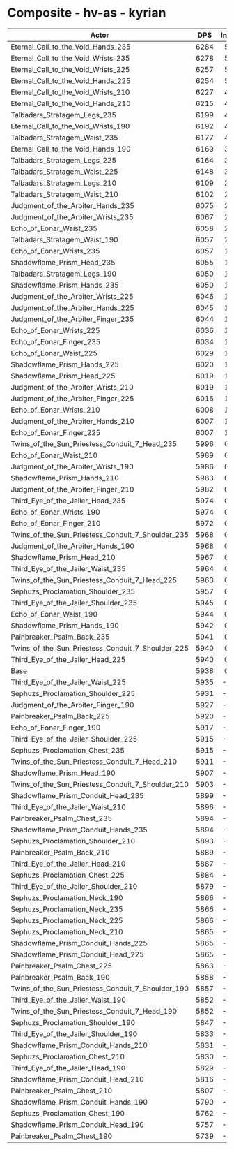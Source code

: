 # Composite - hv-as - kyrian
| Actor | DPS | Increase |
|---|:---:|:---:|
|Eternal_Call_to_the_Void_Hands_235|6284|5.82%|
|Eternal_Call_to_the_Void_Wrists_235|6278|5.73%|
|Eternal_Call_to_the_Void_Wrists_225|6257|5.37%|
|Eternal_Call_to_the_Void_Hands_225|6254|5.33%|
|Eternal_Call_to_the_Void_Wrists_210|6227|4.87%|
|Eternal_Call_to_the_Void_Hands_210|6215|4.67%|
|Talbadars_Stratagem_Legs_235|6199|4.38%|
|Eternal_Call_to_the_Void_Wrists_190|6192|4.27%|
|Talbadars_Stratagem_Waist_235|6177|4.02%|
|Eternal_Call_to_the_Void_Hands_190|6169|3.89%|
|Talbadars_Stratagem_Legs_225|6164|3.80%|
|Talbadars_Stratagem_Waist_225|6148|3.53%|
|Talbadars_Stratagem_Legs_210|6109|2.88%|
|Talbadars_Stratagem_Waist_210|6102|2.77%|
|Judgment_of_the_Arbiter_Hands_235|6075|2.30%|
|Judgment_of_the_Arbiter_Wrists_235|6067|2.17%|
|Echo_of_Eonar_Waist_235|6058|2.02%|
|Talbadars_Stratagem_Waist_190|6057|2.00%|
|Echo_of_Eonar_Wrists_235|6057|1.99%|
|Shadowflame_Prism_Head_235|6055|1.97%|
|Talbadars_Stratagem_Legs_190|6050|1.89%|
|Shadowflame_Prism_Hands_235|6050|1.88%|
|Judgment_of_the_Arbiter_Wrists_225|6046|1.82%|
|Judgment_of_the_Arbiter_Hands_225|6045|1.81%|
|Judgment_of_the_Arbiter_Finger_235|6044|1.78%|
|Echo_of_Eonar_Wrists_225|6036|1.65%|
|Echo_of_Eonar_Finger_235|6034|1.62%|
|Echo_of_Eonar_Waist_225|6029|1.54%|
|Shadowflame_Prism_Hands_225|6020|1.37%|
|Shadowflame_Prism_Head_225|6019|1.36%|
|Judgment_of_the_Arbiter_Wrists_210|6019|1.36%|
|Judgment_of_the_Arbiter_Finger_225|6016|1.32%|
|Echo_of_Eonar_Wrists_210|6008|1.18%|
|Judgment_of_the_Arbiter_Hands_210|6007|1.17%|
|Echo_of_Eonar_Finger_225|6007|1.15%|
|Twins_of_the_Sun_Priestess_Conduit_7_Head_235|5996|0.98%|
|Echo_of_Eonar_Waist_210|5989|0.86%|
|Judgment_of_the_Arbiter_Wrists_190|5986|0.80%|
|Shadowflame_Prism_Hands_210|5983|0.76%|
|Judgment_of_the_Arbiter_Finger_210|5982|0.73%|
|Third_Eye_of_the_Jailer_Head_235|5974|0.60%|
|Echo_of_Eonar_Wrists_190|5974|0.60%|
|Echo_of_Eonar_Finger_210|5972|0.57%|
|Twins_of_the_Sun_Priestess_Conduit_7_Shoulder_235|5968|0.50%|
|Judgment_of_the_Arbiter_Hands_190|5968|0.50%|
|Shadowflame_Prism_Head_210|5967|0.49%|
|Third_Eye_of_the_Jailer_Waist_235|5964|0.43%|
|Twins_of_the_Sun_Priestess_Conduit_7_Head_225|5963|0.42%|
|Sephuzs_Proclamation_Shoulder_235|5957|0.32%|
|Third_Eye_of_the_Jailer_Shoulder_235|5945|0.11%|
|Echo_of_Eonar_Waist_190|5944|0.09%|
|Shadowflame_Prism_Hands_190|5942|0.07%|
|Painbreaker_Psalm_Back_235|5941|0.05%|
|Twins_of_the_Sun_Priestess_Conduit_7_Shoulder_225|5940|0.03%|
|Third_Eye_of_the_Jailer_Head_225|5940|0.03%|
|Base|5938|0.00%|
|Third_Eye_of_the_Jailer_Waist_225|5935|-0.06%|
|Sephuzs_Proclamation_Shoulder_225|5931|-0.12%|
|Judgment_of_the_Arbiter_Finger_190|5927|-0.19%|
|Painbreaker_Psalm_Back_225|5920|-0.31%|
|Echo_of_Eonar_Finger_190|5917|-0.35%|
|Third_Eye_of_the_Jailer_Shoulder_225|5915|-0.38%|
|Sephuzs_Proclamation_Chest_235|5915|-0.39%|
|Twins_of_the_Sun_Priestess_Conduit_7_Head_210|5911|-0.45%|
|Shadowflame_Prism_Head_190|5907|-0.52%|
|Twins_of_the_Sun_Priestess_Conduit_7_Shoulder_210|5903|-0.60%|
|Shadowflame_Prism_Conduit_Head_235|5899|-0.66%|
|Third_Eye_of_the_Jailer_Waist_210|5896|-0.70%|
|Painbreaker_Psalm_Chest_235|5894|-0.75%|
|Shadowflame_Prism_Conduit_Hands_235|5894|-0.75%|
|Sephuzs_Proclamation_Shoulder_210|5893|-0.76%|
|Painbreaker_Psalm_Back_210|5889|-0.83%|
|Third_Eye_of_the_Jailer_Head_210|5887|-0.86%|
|Sephuzs_Proclamation_Chest_225|5884|-0.92%|
|Third_Eye_of_the_Jailer_Shoulder_210|5879|-1.00%|
|Sephuzs_Proclamation_Neck_190|5866|-1.22%|
|Sephuzs_Proclamation_Neck_235|5866|-1.22%|
|Sephuzs_Proclamation_Neck_225|5866|-1.22%|
|Sephuzs_Proclamation_Neck_210|5865|-1.23%|
|Shadowflame_Prism_Conduit_Hands_225|5865|-1.23%|
|Shadowflame_Prism_Conduit_Head_225|5865|-1.23%|
|Painbreaker_Psalm_Chest_225|5863|-1.26%|
|Painbreaker_Psalm_Back_190|5858|-1.35%|
|Twins_of_the_Sun_Priestess_Conduit_7_Shoulder_190|5857|-1.37%|
|Third_Eye_of_the_Jailer_Waist_190|5852|-1.45%|
|Twins_of_the_Sun_Priestess_Conduit_7_Head_190|5852|-1.45%|
|Sephuzs_Proclamation_Shoulder_190|5847|-1.53%|
|Third_Eye_of_the_Jailer_Shoulder_190|5833|-1.78%|
|Shadowflame_Prism_Conduit_Hands_210|5831|-1.80%|
|Sephuzs_Proclamation_Chest_210|5830|-1.82%|
|Third_Eye_of_the_Jailer_Head_190|5829|-1.83%|
|Shadowflame_Prism_Conduit_Head_210|5816|-2.06%|
|Painbreaker_Psalm_Chest_210|5807|-2.21%|
|Shadowflame_Prism_Conduit_Hands_190|5790|-2.49%|
|Sephuzs_Proclamation_Chest_190|5762|-2.97%|
|Shadowflame_Prism_Conduit_Head_190|5757|-3.05%|
|Painbreaker_Psalm_Chest_190|5739|-3.35%|
